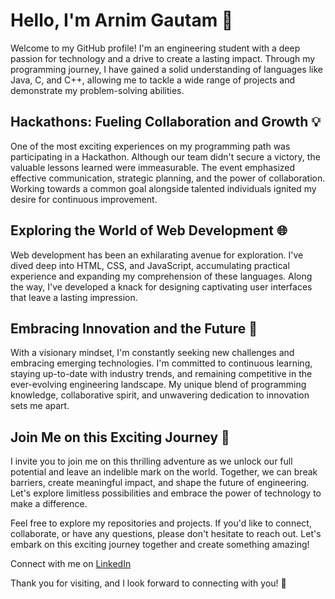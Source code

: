# Hello, I'm Arnim Gautam 👋

Welcome to my GitHub profile! I'm an engineering student with a deep passion for technology and a drive to create a lasting impact. Through my programming journey, I have gained a solid understanding of languages like Java, C, and C++, allowing me to tackle a wide range of projects and demonstrate my problem-solving abilities.

## Hackathons: Fueling Collaboration and Growth 💡

One of the most exciting experiences on my programming path was participating in a Hackathon. Although our team didn't secure a victory, the valuable lessons learned were immeasurable. The event emphasized effective communication, strategic planning, and the power of collaboration. Working towards a common goal alongside talented individuals ignited my desire for continuous improvement.

## Exploring the World of Web Development 🌐

Web development has been an exhilarating avenue for exploration. I've dived deep into HTML, CSS, and JavaScript, accumulating practical experience and expanding my comprehension of these languages. Along the way, I've developed a knack for designing captivating user interfaces that leave a lasting impression.

## Embracing Innovation and the Future 🔮

With a visionary mindset, I'm constantly seeking new challenges and embracing emerging technologies. I'm committed to continuous learning, staying up-to-date with industry trends, and remaining competitive in the ever-evolving engineering landscape. My unique blend of programming knowledge, collaborative spirit, and unwavering dedication to innovation sets me apart.

## Join Me on this Exciting Journey 🚀

I invite you to join me on this thrilling adventure as we unlock our full potential and leave an indelible mark on the world. Together, we can break barriers, create meaningful impact, and shape the future of engineering. Let's explore limitless possibilities and embrace the power of technology to make a difference.

Feel free to explore my repositories and projects. If you'd like to connect, collaborate, or have any questions, please don't hesitate to reach out. Let's embark on this exciting journey together and create something amazing!

Connect with me on [LinkedIn]([https://www.linkedin.com/in/arnimgautam](https://www.linkedin.com/in/arnim-gautam-417bb425a/)) 

Thank you for visiting, and I look forward to connecting with you! 🙌
